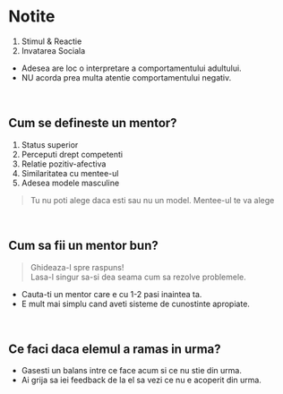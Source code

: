 # Notite

1. Stimul & Reactie
2. Invatarea Sociala

- Adesea are loc o interpretare a comportamentului adultului.  
- NU acorda prea multa atentie comportamentului negativ. 

<br>

## Cum se defineste un mentor?

1. Status superior
2. Perceputi drept competenti
3. Relatie pozitiv-afectiva
4. Similaritatea cu mentee-ul
5. Adesea modele masculine

> Tu nu poti alege daca esti sau nu un model.
> Mentee-ul te va alege

<br>

## Cum sa fii un mentor bun?

> Ghideaza-l spre raspuns! <br>
> Lasa-l singur sa-si dea seama cum sa rezolve problemele.

- Cauta-ti un mentor care e cu 1-2 pasi inaintea ta.
- E mult mai simplu cand aveti sisteme de cunostinte apropiate.

<br>

## Ce faci daca elemul a ramas in urma?

- Gasesti un balans intre ce face acum si ce nu stie din urma.
- Ai grija sa iei feedback de la el sa vezi ce nu e acoperit din urma.